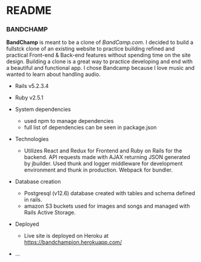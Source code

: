 # README

### BANDCHAMP

**BandChamp** is meant to be a clone of _BandCamp.com_. I decided to build a fullstck clone of an existing website to practice building refined and practical Front-end & Back-end features without spending time on the site design. Building a clone is a great way to practice developing and end with a beautiful and functional app. I chose Bandcamp because I love music and wanted to learn about handling audio.



* Rails v5.2.3.4
* Ruby v2.5.1 

* System dependencies
  * used npm to manage dependencies
  * full list of dependencies can be seen in package.json

* Technologies
  * Utilizes React and Redux for Frontend and Ruby on Rails for the backend. API requests made with AJAX returning JSON generated by jbuilder. Used thunk and logger middleware for development environment and thunk in production. Webpack for bundler. 

* Database creation
  * Postgresql (v12.6) database created with tables and schema defined in rails.
  * amazon S3 buckets used for images and songs and managed with Rails Active Storage.

* Deployed
  * Live site is deployed on Heroku at https://bandchampion.herokuapp.com/
* ...
